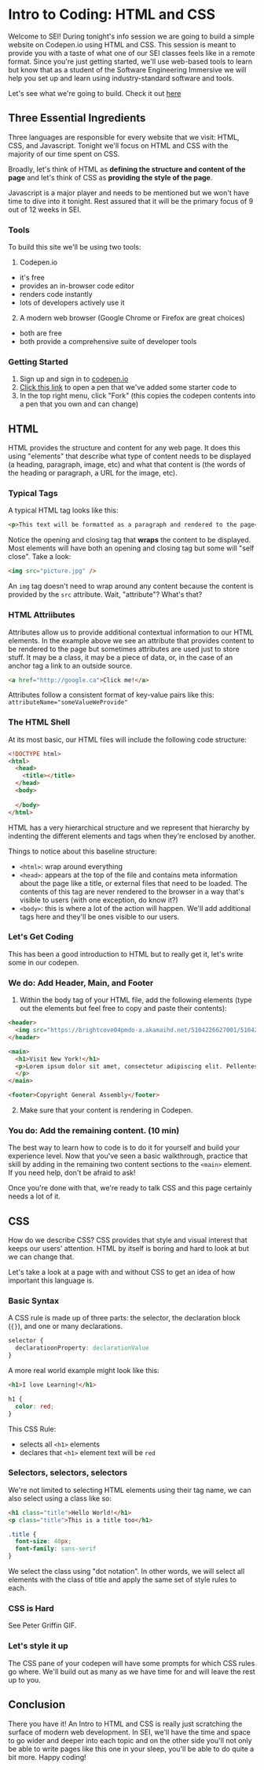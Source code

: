 # Intro to Coding: HTML and CSS

Welcome to SEI! During tonight's info session we are going to build a simple website on Codepen.io using HTML and CSS. This session is meant to provide you with a taste of what one of our SEI classes feels like in a remote format. Since you're just getting started, we'll use web-based tools to learn but know that as a student of the Software Engineering Immersive we will help you set up and learn using industry-standard software and tools.

Let's see what we're going to build. Check it out [here](http://intro-to-html-css.surge.sh/)

## Three Essential Ingredients
Three languages are responsible for every website that we visit: HTML, CSS, and Javascript. Tonight we'll focus on HTML and CSS with the majority of our time spent on CSS.

Broadly, let's think of HTML as **defining the structure and content of the page** and let's think of CSS as **providing the style of the page**.

Javascript is a major player and needs to be mentioned but we won't have time to dive into it tonight. Rest assured that it will be the primary focus of 9 out of 12 weeks in SEI.

### Tools
To build this site we'll be using two tools:
1. Codepen.io
  - it's free
  - provides an in-browser code editor
  - renders code instantly
  - lots of developers actively use it
2. A modern web browser (Google Chrome or Firefox are great choices)
  - both are free
  - both provide a comprehensive suite of developer tools

### Getting Started
1. Sign up and sign in to [codepen.io](http://codepen.io)
2. [Click this link](https://codepen.io/ZakkMann/pen/KRRqre?editors=1010) to open a pen that we've added some starter code to
3. In the top right menu, click "Fork" (this copies the codepen contents into a pen that you own and can change)

## HTML
HTML provides the structure and content for any web page. It does this using "elements" that describe what type of content needs to be displayed (a heading, paragraph, image, etc) and what that content is (the words of the heading or paragraph, a URL for the image, etc).

### Typical Tags
A typical HTML tag looks like this:

```html
<p>This text will be formatted as a paragraph and rendered to the page</p>
```

Notice the opening and closing tag that **wraps** the content to be displayed. Most elements will have both an opening and closing tag but some will "self close". Take a look:

```html
<img src="picture.jpg" />
```

An `img` tag doesn't need to wrap around any content because the content is provided by the `src` attribute. Wait, "attribute"? What's that?

### HTML Attriibutes
Attributes allow us to provide additional contextual information to our HTML elements. In the example above we see an attribute that provides content to be rendered to the page but sometimes attributes are used just to store stuff. It may be a class, it may be a piece of data, or, in the case of an anchor tag a link to an outside source.

```html
<a href="http://google.ca">Click me!</a>
```

Attributes follow a consistent format of key-value pairs like this: `attributeName="someValueWeProvide"`

### The HTML Shell
At its most basic, our HTML files will include the following code structure:

```html
<!DOCTYPE html>
<html>
  <head>
    <title></title>
  </head>
  <body>
    
  </body>
</html>
```

HTML has a very hierarchical structure and we represent that hierarchy by indenting the different elements and tags when they're enclosed by another.

Things to notice about this baseline structure:
- `<html>`: wrap around everything
- `<head>`: appears at the top of the file and contains meta information about the page like a title, or external files that need to be loaded. The contents of this tag are never rendered to the browser in a way that's visible to users (with one exception, do know it?)
- `<body>`: this is where a lot of the action will happen. We'll add additional tags here and they'll be ones visible to our users.

### Let's Get Coding
This has been a good introduction to HTML but to really get it, let's write some in our codepen.

### We do: Add Header, Main, and Footer
1. Within the body tag of your HTML file, add the following elements (type out the elements but feel free to copy and paste their contents):

```html
<header>
  <img src="https://brightcove04pmdo-a.akamaihd.net/5104226627001/5104226627001_5244714388001_5205235439001-vs.jpg?pubId=5104226627001&amp;videoId=5205235439001">
</header>

<main>
  <h1>Visit New York!</h1>
  <p>Lorem ipsum dolor sit amet, consectetur adipiscing elit. Pellentesque placerat, sapien non lacinia consequat, massa just dictum lorem, pharetra rutrum purus sapien eget nunc. Proin ullamcorper euismod ex semper condimentum. Curabitur mattis dapibus eros at fringilla. Curabitur quis tempus sem. Mauris orci arcu, ultricies nec velit non, eleifend sagittis nunc. Nam eget massa in magna commodo volutpat at nec felis. Pellentesque sit amet semper justo, molestie pulvinar nunc. Class aptent taciti sociosqu ad litora torquent per conubia nostra, per inceptos himenaeos. Quisque gravida rhoncus ligula necultrices. Vivamus sit amet porta nisi. Vivamus lectus eros, iaculis non tellus at, finibus hendrerit felis.
  </p>
</main>

<footer>Copyright General Assembly</footer>
```

2. Make sure that your content is rendering in Codepen.

### You do: Add the remaining content. (10 min)
The best way to learn how to code is to do it for yourself and build your experience level. Now that you've seen a basic walkthrough, practice that skill by adding in the remaining two content sections to the `<main>` element. If you need help, don't be afraid to ask!

Once you're done with that, we're ready to talk CSS and this page certainly needs a lot of it.

## CSS
How do we describe CSS? CSS provides that style and visual interest that keeps our users' attention. HTML by itself is boring and hard to look at but we can change that.

Let's take a look at a page with and without CSS to get an idea of how important this language is.

### Basic Syntax

A CSS rule is made up of three parts: the selector, the declaration block (`{}`), and one or many declarations.

```css
selector {
  declaratioonProperty: declarationValue
}
```

A more real world example might look like this:

```html
<h1>I love Learning!</h1>
```

```css
h1 {
  color: red;
}
```

This CSS Rule:
- selects all `<h1>` elements
- declares that `<h1>` element text will be `red`

### Selectors, selectors, selectors
We're not limited to selecting HTML elements using their tag name, we can also select using a class like so:

```html
<h1 class="title">Hello World!</h1>
<p class="title">This is a title too</h1>
```

```css
.title {
  font-size: 40px;
  font-family: sans-serif
}
```

We select the class using "dot notation". In other words, we will select all elements with the class of title and apply the same set of style rules to each.

### CSS is Hard

See Peter Griffin GIF.

### Let's style it up
The CSS pane of your codepen will have some prompts for which CSS rules go where. We'll build out as many as we have time for and will leave the rest up to you.

## Conclusion
There you have it! An Intro to HTML and CSS is really just scratching the surface of modern web development. In SEI, we'll have the time and space to go wider and deeper into each topic and on the other side you'll not only be able to write pages like this one in your sleep, you'll be able to do quite a bit more. Happy coding! 
